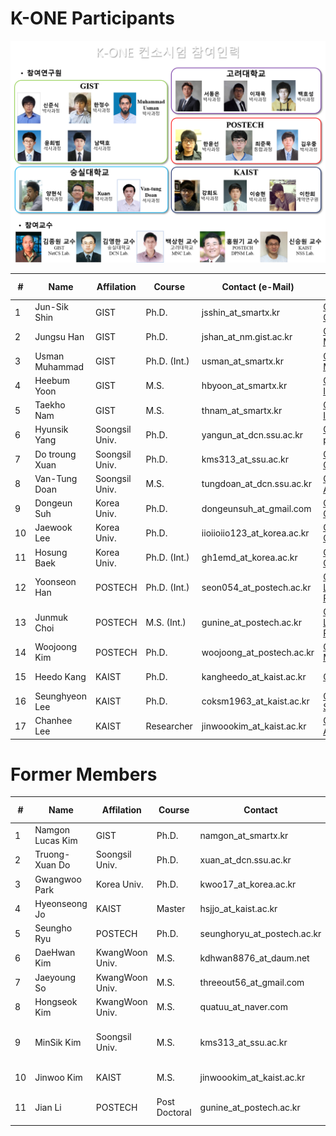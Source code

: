 # K-ONE Participants


![new participants](https://github.com/K-OpenNet/K-ONE/blob/master/images/%5B170524%5DK-ONE_Consortium_Members.png)


\# | Name      | Affilation | Course | Contact (e-Mail) | Developed S/W | Period
----|----------|------------|--------|---------|---------------|-------
1| Jun-Sik Shin | GIST | Ph.D. | jsshin_at_smartx.kr  | [OpenStack-OvN](https://github.com/K-OpenNet/OpenStack-OvN) | 15.06-Current
2| Jungsu Han | GIST | Ph.D. | jshan_at_nm.gist.ac.kr | [OpenStack-MultiView](https://github.com/K-OpenNet/OpenStack-MultiView) | 15.06-Current
3| Usman Muhammad | GIST | Ph.D. (Int.) | usman_at_smartx.kr | [OpenStack-MultiView](https://github.com/K-OpenNet/OpenStack-MultiView) | 16.06-Current
4| Heebum Yoon | GIST | M.S. | hbyoon_at_smartx.kr | [ONOS-IoTCon](https://github.com/K-OpenNet/ONOS-IoT-Cloud-Hub) | 16.06-Current 
5| Taekho Nam | GIST | M.S.| thnam_at_smartx.kr | [ONOS-IoTCon](https://github.com/K-OpenNet/ONOS-IoT-Cloud-Hub) | 16.06-Current
6| Hyunsik Yang | Soongsil Univ. | Ph.D.| yangun_at_dcn.ssu.ac.kr |[OPNFV-portscanning](https://github.com/K-OpenNet/OPNFV-portscanning)| 15.06-Current 
7| Do troung Xuan | Soongsil Univ. | Ph.D. | kms313_at_ssu.ac.kr | [OPNFV-Cluster](https://github.com/K-OpenNet/OPNFV-Cluster) | 17.02-Current 
8| Van-Tung Doan | Soongsil Univ. | M.S. | tungdoan_at_dcn.ssu.ac.kr | [OPNFV-Alarm](https://github.com/K-OpenNet/OPNFV-Alarm) | 16.06-Current 
9| Dongeun Suh | Korea Univ. | Ph.D. | dongeunsuh_at_gmail.com | [OPNFV-ODL-SFC](https://github.com/K-OpenNet/OPNFV-ODL-SFC) | 15.06-Current 
10| Jaewook Lee | Korea Univ. | Ph.D. | iioiioiio123_at_korea.ac.kr | [OPNFV-ODL-SFC](https://github.com/K-OpenNet/OPNFV-ODL-SFC) | 15.06-Current 
11| Hosung Baek| Korea Univ. | Ph.D. (Int.) | gh1emd_at_korea.ac.kr | [OPNFV-ODL-SFC](https://github.com/K-OpenNet/OPNFV-ODL-SFC) | 15.06-Current
12| Yoonseon Han | POSTECH | Ph.D. (Int.)| seon054_at_postech.ac.kr | [ONOS-LISP(MGMT Plane)](https://github.com/K-OpenNet/ONOS-LISP-Management-Plane)| 15.06-Current 
13| Junmuk Choi | POSTECH | M.S. (Int.) |gunine_at_postech.ac.kr | [ONOS-LISP(Control Plane)](https://github.com/K-OpenNet/ONOS-LISP-Control-Plane) | 16.06-Current 
14| Woojoong Kim | POSTECH | Ph.D. |woojoong_at_postech.ac.kr | [ONOS-MAS-Man](https://github.com/K-OpenNet/ONOS-MAS-Man) |15.06-Current 
15| Heedo Kang | KAIST | Ph.D. |kangheedo_at_kaist.ac.kr | [ONOS-SSM](https://gerrit.onosproject.org/#/q/Heedo+Kang) | 16.01-Current 
16| Seunghyeon Lee | KAIST | Ph.D. |coksm1963_at_kaist.ac.kr | [ONOS-SMoV](https://github.com/K-OpenNet/ONOS-SMoV) | 15.06-Current 
17| Chanhee Lee | KAIST | Researcher |jinwoookim_at_kaist.ac.kr | [ONOS-ApSM](https://github.com/K-OpenNet/ONOS-ApSM) | 15.06-Current 



# Former Members
\# | Name      | Affilation | Course | Contact | Developed S/W | Period
----|----------|------------|--------|---------|---------------|-------
1| Namgon Lucas Kim | GIST | Ph.D. | namgon_at_smartx.kr | [OpenStack-Mesos](https://github.com/K-OpenNet/OpenStack-Mesos) | 15.06-16.06
2| Truong-Xuan Do | Soongsil Univ. | Ph.D. | xuan_at_dcn.ssu.ac.kr | [OPNFV-Cluster](https://github.com/K-OpenNet/OPNFV-Cluster) | 15.06-16.06
3| Gwangwoo Park | Korea Univ. | Ph.D. | kwoo17_at_korea.ac.kr | - | 15.06-15.11 
4| Hyeonseong Jo | KAIST | Master | hsjjo_at_kaist.ac.kr | - | 15.06-15.11
5| Seungho Ryu | POSTECH | Ph.D. | seunghoryu_at_postech.ac.kr | [ONOS-LISP](https://github.com/K-OpenNet/ONOS-LISP) | 15.06-16.06
6| DaeHwan Kim | KwangWoon Univ. | M.S. | kdhwan8876_at_daum.net | [ONOS-IoTCon](https://github.com/K-OpenNet/ONOS-IoTCon) |15.06-16.02 
7| Jaeyoung So | KwangWoon Univ. | M.S. | threeout56_at_gmail.com | [ONOS-IoTCon](https://github.com/K-OpenNet/ONOS-IoTCon) |15.06-16.06 
8| Hongseok Kim | KwangWoon Univ. | M.S. | quatuu_at_naver.com |[ONOS-IoTPro](https://github.com/K-OpenNet/ONOS-IoTPro) |15.06-16.06
9| MinSik Kim | Soongsil Univ. | M.S. | kms313_at_ssu.ac.kr | [OPNFV-Cluster](https://github.com/K-OpenNet/OPNFV-Cluster) [OPNFV-StateMon](https://github.com/K-OpenNet/OPNFV-StateMon)| 15.06-17.02
10| Jinwoo Kim | KAIST | M.S. |jinwoookim_at_kaist.ac.kr | [ONOS-SMoV](https://github.com/K-OpenNet/ONOS-SMoV) | 15.06-17.02
11| Jian Li | POSTECH | Post Doctoral |gunine_at_postech.ac.kr | [ONOS-LISP(Control Plane)](https://github.com/K-OpenNet/ONOS-LISP-Control-Plane) | 16.06-17.02

